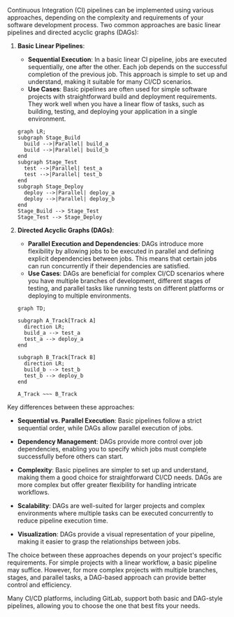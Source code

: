Continuous Integration (CI) pipelines can be implemented using various approaches, depending on the complexity and requirements of your software development process. Two common approaches are basic linear pipelines and directed acyclic graphs (DAGs):

1. **Basic Linear Pipelines**:
   - **Sequential Execution**: In a basic linear CI pipeline, jobs are executed sequentially, one after the other. Each job depends on the successful completion of the previous job. This approach is simple to set up and understand, making it suitable for many CI/CD scenarios.
   - **Use Cases**: Basic pipelines are often used for simple software projects with straightforward build and deployment requirements. They work well when you have a linear flow of tasks, such as building, testing, and deploying your application in a single environment.

   ```mermaid
   graph LR;
   subgraph Stage_Build
     build -->|Parallel| build_a
     build -->|Parallel| build_b
   end
   subgraph Stage_Test
     test -->|Parallel| test_a
     test -->|Parallel| test_b
   end
   subgraph Stage_Deploy
     deploy -->|Parallel| deploy_a
     deploy -->|Parallel| deploy_b
   end
   Stage_Build --> Stage_Test
   Stage_Test --> Stage_Deploy
   ```

2. **Directed Acyclic Graphs (DAGs)**:
   - **Parallel Execution and Dependencies**: DAGs introduce more flexibility by allowing jobs to be executed in parallel and defining explicit dependencies between jobs. This means that certain jobs can run concurrently if their dependencies are satisfied.
   - **Use Cases**: DAGs are beneficial for complex CI/CD scenarios where you have multiple branches of development, different stages of testing, and parallel tasks like running tests on different platforms or deploying to multiple environments.

   ```mermaid
   graph TD;

   subgraph A_Track[Track A]
     direction LR;
     build_a --> test_a
     test_a --> deploy_a
   end

   subgraph B_Track[Track B]
     direction LR;
     build_b --> test_b
     test_b --> deploy_b
   end

   A_Track ~~~ B_Track
   ```

Key differences between these approaches:

- **Sequential vs. Parallel Execution**: Basic pipelines follow a strict sequential order, while DAGs allow parallel execution of jobs.
  
- **Dependency Management**: DAGs provide more control over job dependencies, enabling you to specify which jobs must complete successfully before others can start.

- **Complexity**: Basic pipelines are simpler to set up and understand, making them a good choice for straightforward CI/CD needs. DAGs are more complex but offer greater flexibility for handling intricate workflows.

- **Scalability**: DAGs are well-suited for larger projects and complex environments where multiple tasks can be executed concurrently to reduce pipeline execution time.

- **Visualization**: DAGs provide a visual representation of your pipeline, making it easier to grasp the relationships between jobs.

The choice between these approaches depends on your project's specific requirements. For simple projects with a linear workflow, a basic pipeline may suffice. However, for more complex projects with multiple branches, stages, and parallel tasks, a DAG-based approach can provide better control and efficiency.

Many CI/CD platforms, including GitLab, support both basic and DAG-style pipelines, allowing you to choose the one that best fits your needs.
